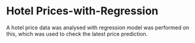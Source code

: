 # Hotel Prices-with-Regression
A hotel price data was analysed with regression model was performed on this, which was used to check the latest price prediction.
